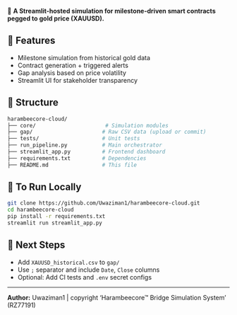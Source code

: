 🚀 **A Streamlit-hosted simulation for milestone-driven smart contracts pegged to gold price (XAUUSD).**

## 🔧 Features
- Milestone simulation from historical gold data
- Contract generation + triggered alerts
- Gap analysis based on price volatility
- Streamlit UI for stakeholder transparency

## 📁 Structure
```bash
harambeecore-cloud/
├── core/                      # Simulation modules
├── gap/                      # Raw CSV data (upload or commit)
├── tests/                    # Unit tests
├── run_pipeline.py           # Main orchestrator
├── streamlit_app.py          # Frontend dashboard
├── requirements.txt          # Dependencies
├── README.md                 # This file
```

## 🧪 To Run Locally
```bash
git clone https://github.com/Uwaziman1/harambeecore-cloud.git
cd harambeecore-cloud
pip install -r requirements.txt
streamlit run streamlit_app.py
```

## 🧠 Next Steps
- Add `XAUUSD_historical.csv` to `gap/`
- Use `;` separator and include `Date`, `Close` columns
- Optional: Add CI tests and `.env` secret configs

---

**Author:** Uwaziman1  |  copyright ‘Harambeecore™ Bridge
Simulation System’ (RZ77191)

